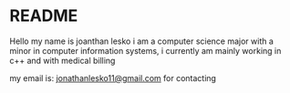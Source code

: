 # README
Hello my name is joanthan lesko i am a computer science major with a minor in computer information systems, i currently am mainly working in c++ and with medical billing

my email is: jonathanlesko11@gmail.com for contacting
